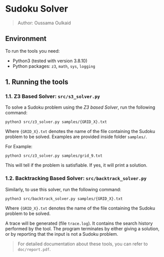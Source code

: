 # Sudoku Solver
> Author: Oussama Oulkaid

## Environment
To run the tools you need:
- Python3 (tested with version 3.8.10)
- Python packages: `z3`, `math`, `sys`, `logging`

## 1. Running the tools

### 1.1. Z3 Based Solver: `src/s3_solver.py`
To solve a Sudoku problem using the *Z3 based Solver*, run the following command:

    python3 src/z3_solver.py samples/{GRID_X}.txt

Where `{GRID_X}.txt` denotes the name of the file containing the Sudoku problem to be solved. Examples are provided inside folder `samples/`.

For Example:

    python3 src/z3_solver.py samples/grid_9.txt

This will tell if the problem is satisfiable. If yes, it will print a solution.

### 1.2. Backtracking Based Solver: `src/backtrack_solver.py`
Similarly, to use this solver, run the following command:

    python3 src/backtrack_solver.py samples/{GRID_X}.txt

Where `{GRID_X}.txt` denotes the name of the file containing the Sudoku problem to be solved.

A trace will be generated (file `trace.log`). It contains the search history performed by the tool.
The program terminates by either giving a solution, or by reporting that the input is not a Sudoku problem.

> For detailed documentation about these tools, you can refer to `doc/report.pdf`.
